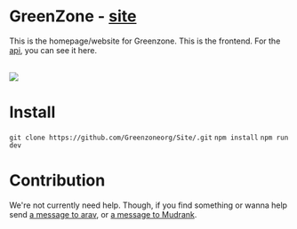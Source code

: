 


# GreenZone - [site](https://greenzone.vercel.app/)

This is the homepage/website for Greenzone. This is the frontend. For the [api](https://github.com/greenzoneorg/api), you can see it here.


<br>

<img src="https://pbs.twimg.com/media/E3FkBeSXoAgVuTN?format=jpg&name=large">

# Install
```git clone https://github.com/Greenzoneorg/Site/.git```
```npm install```
```npm run dev```


# Contribution
We're not currently need help. Though, if you find something or wanna help send [a message to arav](https://twitter.com/heyarav), or [a message to Mudrank](https://twitter.com/mudrankgupta).
